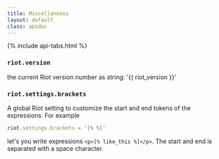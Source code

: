 ```yaml
---
title: Miscellaneous
layout: default
class: apidoc
---
```


{% include api-tabs.html %}


### <a name="version"></a> `riot.version`

the current Riot version number as string: '{{ riot_version }}'


### <a name="brackets"></a> `riot.settings.brackets`

A global Riot setting to customize the start and end tokens of the expressions. For example


``` js
riot.settings.brackets = '[% %]'
```

let's you write expressions `<p>[% like_this %]</p>`. The start and end is separated with a space character.
